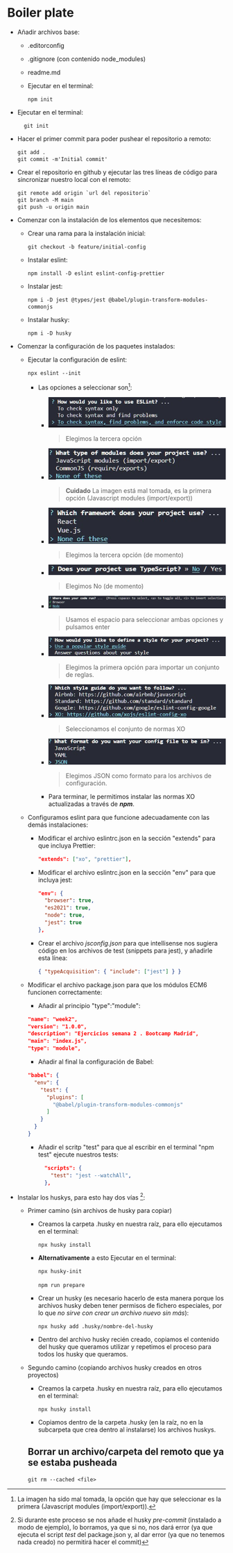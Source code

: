# Boiler plate

- Añadir archivos base:

  - .editorconfig
  - .gitignore (con contenido node_modules)
  - readme.md
  - Ejecutar en el terminal:

    ```git
    npm init
    ```

- Ejecutar en el terminal:

  ```git
    git init
  ```

- Hacer el primer commit para poder pushear el repositorio a remoto:

  ```git
  git add .
  git commit -m'Initial commit'
  ```

- Crear el repositorio en github y ejecutar las tres líneas de código para sincronizar nuestro local con el remoto:

  ```git
  git remote add origin `url del repositorio`
  git branch -M main
  git push -u origin main
  ```

- Comenzar con la instalación de los elementos que necesitemos:

  - Crear una rama para la instalación inicial:

    ```git
    git checkout -b feature/initial-config
    ```

  - Instalar eslint:

    ```git
    npm install -D eslint eslint-config-prettier
    ```

  - Instalar jest:

    ```git
    npm i -D jest @types/jest @babel/plugin-transform-modules-commonjs
    ```

  - Instalar husky:

    ```git
    npm i -D husky
    ```

- Comenzar la configuración de los paquetes instalados:

  - Ejecutar la configuración de eslint:

    ```git
    npx eslint --init
    ```

    - Las opciones a seleccionar son[^1]:

      - ![Primera opción de eslint](./images/first-eslint-question.jpg)

        > Elegimos la tercera opción

      - ![Segunda opción de eslint](./images/second-eslint-question.jpg)

        > **Cuidado** La imagen está mal tomada, es la primera opción (Javascript modules (import/export))

      - ![Tercera opción de eslint](./images/third-eslint-question.jpg)

        > Elegimos la tercera opción (de momento)

      - ![Cuarta opción de eslint](./images/forth-eslint-question.jpg)

        > Elegimos No (de momento)

      - ![Quinta opción de eslint](./images/fifth-eslint-question.jpg)

        > Usamos el espacio para seleccionar ambas opciones y pulsamos enter

      - ![Sexta opción de eslint](./images/sixth-eslint-question.jpg)

        > Elegimos la primera opción para importar un conjunto de reglas.

      - ![Séptima opción de eslint](./images/seventh-eslint-question.jpg)

        > Seleccionamos el conjunto de normas XO

      - ![Octava opción de eslint](./images/eigth-eslint-question.jpg)

        > Elegimos JSON como formato para los archivos de configuración.

      - Para terminar, le permitimos instalar las normas XO actualizadas a través de **_npm_**.

  - Configuramos eslint para que funcione adecuadamente con las demás instalaciones:

    - Modificar el archivo eslintrc.json en la sección "extends" para que incluya Prettier:

      ```json
      "extends": ["xo", "prettier"],
      ```

    - Modificar el archivo eslintrc.json en la sección "env" para que incluya jest:

      ```json
      "env": {
        "browser": true,
        "es2021": true,
        "node": true,
        "jest": true
      },
      ```

    - Crear el archivo _jsconfig.json_ para que intellisense nos sugiera código en los archivos de test (snippets para jest), y añadirle esta línea:

      ```json
      { "typeAcquisition": { "include": ["jest"] } }
      ```

  - Modificar el archivo package.json para que los módulos ECM6 funcionen correctamente:

    - Añadir al principio "type":"module":

    ```json
    "name": "week2",
    "version": "1.0.0",
    "description": "Ejercicios semana 2 . Bootcamp Madrid",
    "main": "index.js",
    "type": "module",
    ```

    - Añadir al final la configuración de Babel:

    ```json
    "babel": {
      "env": {
        "test": {
          "plugins": [
            "@babel/plugin-transform-modules-commonjs"
          ]
        }
      }
    }
    ```

    - Añadir el scritp "test" para que al escribir en el terminal "npm test" ejecute nuestros tests:

      ```json
        "scripts": {
          "test": "jest --watchAll",
        },
      ```

- Instalar los huskys, para esto hay dos vías [^2]:

  - Primer camino (sin archivos de husky para copiar)

    - Creamos la carpeta .husky en nuestra raíz, para ello ejecutamos en el terminal:

      ```git
      npx husky install
      ```

    - **Alternativamente** a esto Ejecutar en el terminal:

      ```git
      npx husky-init

      npm run prepare
      ```

    - Crear un husky (es necesario hacerlo de esta manera porque los archivos husky deben tener permisos de fichero especiales, por lo que _no sirve con crear un archivo nuevo sin más_):

      ```git
      npx husky add .husky/nombre-del-husky
      ```

    - Dentro del archivo husky recién creado, copiamos el contenido del husky que queramos utilizar y repetimos el proceso para todos los husky que queramos.

  - Segundo camino (copiando archivos husky creados en otros proyectos)

    - Creamos la carpeta .husky en nuestra raíz, para ello ejecutamos en el terminal:

      ```git
      npx husky install
      ```

    - Copiamos dentro de la carpeta .husky (en la raíz, no en la subcarpeta que crea dentro al instalarse) los archivos huskys.

    ## Borrar un archivo/carpeta del remoto que ya se estaba pusheada

    `git rm --cached <file>`

[^1]: La imagen ha sido mal tomada, la opción que hay que seleccionar es la primera (Javascript modules (import/export)).
[^2]: Si durante este proceso se nos añade el husky _pre-commit_ (instalado a modo de ejemplo), lo borramos, ya que si no, nos dará error (ya que ejecuta el script _test_ del package.json y, al dar error (ya que no tenemos nada creado) no permitirá hacer el commit)
